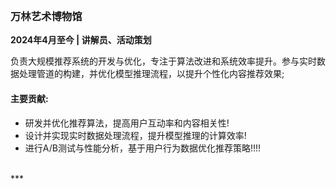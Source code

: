 
<br>

### **万林艺术博物馆**  
**2024年4月至今 | 讲解员、活动策划**  

负责大规模推荐系统的开发与优化，专注于算法改进和系统效率提升。参与实时数据处理管道的构建，并优化模型推理流程，以提升个性化内容推荐效果;

#### 主要贡献:  
- 研发并优化推荐算法，提高用户互动率和内容相关性!  
- 设计并实现实时数据处理流程，提升模型推理的计算效率!  
- 进行A/B测试与性能分析，基于用户行为数据优化推荐策略!!!!
<br>
***

